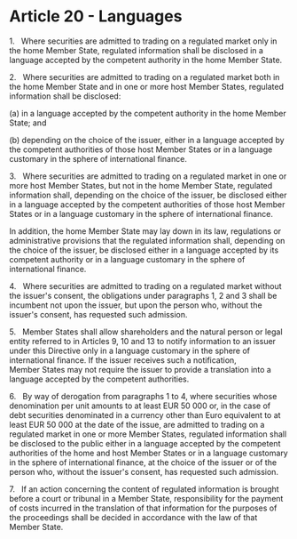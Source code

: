 # Article 20 - Languages


1.   Where securities are admitted to trading on a regulated market only in the home Member State, regulated information shall be disclosed in a language accepted by the competent authority in the home Member State.

2.   Where securities are admitted to trading on a regulated market both in the home Member State and in one or more host Member States, regulated information shall be disclosed:

(a) in a language accepted by the competent authority in the home Member State; and

(b) depending on the choice of the issuer, either in a language accepted by the competent authorities of those host Member States or in a language customary in the sphere of international finance.

3.   Where securities are admitted to trading on a regulated market in one or more host Member States, but not in the home Member State, regulated information shall, depending on the choice of the issuer, be disclosed either in a language accepted by the competent authorities of those host Member States or in a language customary in the sphere of international finance.

In addition, the home Member State may lay down in its law, regulations or administrative provisions that the regulated information shall, depending on the choice of the issuer, be disclosed either in a language accepted by its competent authority or in a language customary in the sphere of international finance.

4.   Where securities are admitted to trading on a regulated market without the issuer's consent, the obligations under paragraphs 1, 2 and 3 shall be incumbent not upon the issuer, but upon the person who, without the issuer's consent, has requested such admission.

5.   Member States shall allow shareholders and the natural person or legal entity referred to in Articles 9, 10 and 13 to notify information to an issuer under this Directive only in a language customary in the sphere of international finance. If the issuer receives such a notification, Member States may not require the issuer to provide a translation into a language accepted by the competent authorities.

6.   By way of derogation from paragraphs 1 to 4, where securities whose denomination per unit amounts to at least EUR 50 000 or, in the case of debt securities denominated in a currency other than Euro equivalent to at least EUR 50 000 at the date of the issue, are admitted to trading on a regulated market in one or more Member States, regulated information shall be disclosed to the public either in a language accepted by the competent authorities of the home and host Member States or in a language customary in the sphere of international finance, at the choice of the issuer or of the person who, without the issuer's consent, has requested such admission.

7.   If an action concerning the content of regulated information is brought before a court or tribunal in a Member State, responsibility for the payment of costs incurred in the translation of that information for the purposes of the proceedings shall be decided in accordance with the law of that Member State.
